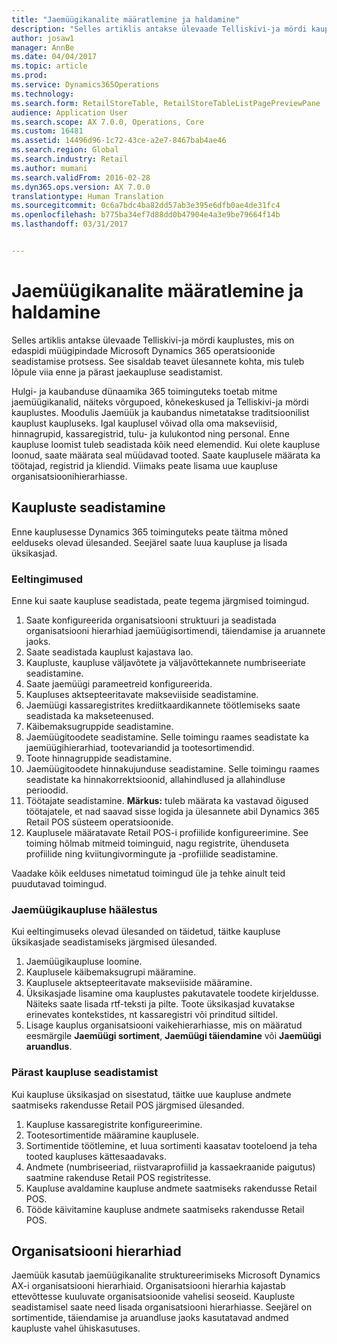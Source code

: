 ```yaml
---
title: "Jaemüügikanalite määratlemine ja haldamine"
description: "Selles artiklis antakse ülevaade Telliskivi-ja mördi kauplustes, mis on edaspidi müügipindade Microsoft Dynamics 365 operatsioonide seadistamise protsess. See sisaldab teavet ülesannete kohta, mis tuleb lõpule viia enne ja pärast jaekaupluse seadistamist."
author: josaw1
manager: AnnBe
ms.date: 04/04/2017
ms.topic: article
ms.prod: 
ms.service: Dynamics365Operations
ms.technology: 
ms.search.form: RetailStoreTable, RetailStoreTableListPagePreviewPane
audience: Application User
ms.search.scope: AX 7.0.0, Operations, Core
ms.custom: 16481
ms.assetid: 14496d96-1c72-43ce-a2e7-8467bab4ae46
ms.search.region: Global
ms.search.industry: Retail
ms.author: mumani
ms.search.validFrom: 2016-02-28
ms.dyn365.ops.version: AX 7.0.0
translationtype: Human Translation
ms.sourcegitcommit: 0c6a7bdc4ba82dd57ab3e395e6dfb0ae4de31fc4
ms.openlocfilehash: b775ba34ef7d88dd0b47904e4a3e9be79664f14b
ms.lasthandoff: 03/31/2017


---
```


# <a name="define-and-maintain-retail-channels"></a>Jaemüügikanalite määratlemine ja haldamine

Selles artiklis antakse ülevaade Telliskivi-ja mördi kauplustes, mis on edaspidi müügipindade Microsoft Dynamics 365 operatsioonide seadistamise protsess. See sisaldab teavet ülesannete kohta, mis tuleb lõpule viia enne ja pärast jaekaupluse seadistamist.

Hulgi- ja kaubanduse dünaamika 365 toiminguteks toetab mitme jaemüügikanalid, näiteks võrgupoed, kõnekeskused ja Telliskivi-ja mördi kauplustes. Moodulis Jaemüük ja kaubandus nimetatakse traditsioonilist kauplust kaupluseks. Igal kauplusel võivad olla oma makseviisid, hinnagrupid, kassaregistrid, tulu- ja kulukontod ning personal. Enne kaupluse loomist tuleb seadistada kõik need elemendid. Kui olete kaupluse loonud, saate määrata seal müüdavad tooted. Saate kauplusele määrata ka töötajad, registrid ja kliendid. Viimaks peate lisama uue kaupluse organisatsioonihierarhiasse.

## <a name="setting-up-retail-stores"></a>Kaupluste seadistamine
Enne kauplusesse Dynamics 365 toiminguteks peate täitma mõned eelduseks olevad ülesanded. Seejärel saate luua kaupluse ja lisada üksikasjad.

### <a name="prerequisites"></a>Eeltingimused 

Enne kui saate kaupluse seadistada, peate tegema järgmised toimingud.

1.  Saate konfigureerida organisatsiooni struktuuri ja seadistada organisatsiooni hierarhiad jaemüügisortimendi, täiendamise ja aruannete jaoks.
2.  Saate seadistada kauplust kajastava lao.
3.  Kaupluste, kaupluse väljavõtete ja väljavõttekannete numbriseeriate seadistamine.
4.  Saate jaemüügi parameetreid konfigureerida.
5.  Kaupluses aktsepteeritavate makseviiside seadistamine.
6.  Jaemüügi kassaregistrites krediitkaardikannete töötlemiseks saate seadistada ka makseteenused.
7.  Käibemaksugruppide seadistamine.
8.  Jaemüügitoodete seadistamine. Selle toimingu raames seadistate ka jaemüügihierarhiad, tootevariandid ja tootesortimendid.
9.  Toote hinnagruppide seadistamine.
10. Jaemüügitoodete hinnakujunduse seadistamine. Selle toimingu raames seadistate ka hinnakorrektsioonid, allahindlused ja allahindluse perioodid.
11. Töötajate seadistamine. **Märkus:** tuleb määrata ka vastavad õigused töötajatele, et nad saavad sisse logida ja ülesannete abil Dynamics 365 Retail POS süsteem operatsioonide.
12. Kauplusele määratavate Retail POS-i profiilide konfigureerimine. See toiming hõlmab mitmeid toiminguid, nagu registrite, ühenduseta profiilide ning kviitungivormingute ja -profiilide seadistamine.

Vaadake kõik eelduses nimetatud toimingud üle ja tehke ainult teid puudutavad toimingud.

### <a name="set-up-a-retail-store"></a>Jaemüügikaupluse häälestus

Kui eeltingimuseks olevad ülesanded on täidetud, täitke kaupluse üksikasjade seadistamiseks järgmised ülesanded.

1.  Jaemüügikaupluse loomine.
2.  Kauplusele käibemaksugrupi määramine.
3.  Kauplusele aktsepteeritavate makseviiside määramine.
4.  Üksikasjade lisamine oma kauplustes pakutavatele toodete kirjeldusse. Näiteks saate lisada rtf-teksti ja pilte. Toote üksikasjad kuvatakse erinevates kontekstides, nt kassaregistri või prinditud siltidel.
5.  Lisage kauplus organisatsiooni vaikehierarhiasse, mis on määratud eesmärgile **Jaemüügi sortiment**, **Jaemüügi täiendamine** või **Jaemüügi aruandlus**.

### <a name="after-you-set-up-a-retail-store"></a>Pärast kaupluse seadistamist

Kui kaupluse üksikasjad on sisestatud, täitke uue kaupluse andmete saatmiseks rakendusse Retail POS järgmised ülesanded.

1.  Kaupluse kassaregistrite konfigureerimine.
2.  Tootesortimentide määramine kauplusele.
3.  Sortimentide töötlemine, et luua sortimenti kaasatav tooteloend ja teha tooted kaupluses kättesaadavaks.
4.  Andmete (numbriseeriad, riistvaraprofiilid ja kassaekraanide paigutus) saatmine rakenduse Retail POS registritesse.
5.  Kaupluse avaldamine kaupluse andmete saatmiseks rakendusse Retail POS.
6.  Tööde käivitamine kaupluse andmete saatmiseks rakendusse Retail POS.

## <a name="organization-hierarchies"></a>Organisatsiooni hierarhiad
Jaemüük kasutab jaemüügikanalite struktureerimiseks Microsoft Dynamics AX-i organisatsiooni hierarhiaid. Organisatsiooni hierarhia kajastab ettevõttesse kuuluvate organisatsioonide vahelisi seoseid. Kaupluste seadistamisel saate need lisada organisatsiooni hierarhiasse. Seejärel on sortimentide, täiendamise ja aruandluse jaoks kasutatavad andmed kaupluste vahel ühiskasutuses.


